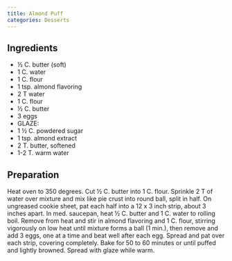 ```yaml
---
title: Almond Puff
categories: Desserts
---
```


## Ingredients

- ½ C. butter (soft)
- 1 C. water
- 1 C. flour
- 1 tsp. almond flavoring
- 2 T water
- 1 C. flour
- ½ C. butter
- 3 eggs
- GLAZE:
- 1 ½ C. powdered sugar
- 1 tsp. almond extract
- 2 T. butter, softened
- 1-2 T. warm water

## Preparation

Heat oven to 350 degrees.  Cut ½ C. butter into 1 C. flour.  Sprinkle 2 T of water over mixture and mix like pie crust into round ball, split in half.  On ungreased cookie sheet, pat each half into a 12 x 3 inch strip, about 3 inches apart.  In med. saucepan, heat ½ C. butter and 1 C. water to rolling boil.  Remove from heat and stir in almond flavoring and 1 C. flour, stirring vigorously on low heat until mixture forms a ball (1 min.), then remove and add 3 eggs, one at a time and beat well after each egg.  Spread and pat over each strip, covering completely.  Bake for 50 to 60 minutes or until puffed and lightly browned.  Spread with glaze while warm.

